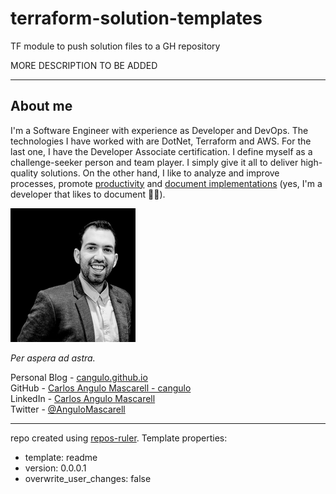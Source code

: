 # terraform-solution-templates

TF module to push solution files to a GH repository


MORE DESCRIPTION TO BE ADDED

---

## About me

I'm a Software Engineer with experience as Developer and DevOps. The technologies I have worked with are DotNet, Terraform and AWS. For the last one, I have the Developer Associate certification. I define myself as a challenge-seeker person and team player. I simply give it all to deliver high-quality solutions. On the other hand, I like to analyze and improve processes, promote [productivity](https://cangulo.github.io/blog/tags/productivity) and [document implementations](https://cangulo.github.io/meetups/vscode-for-documentation) (yes, I'm a developer that likes to document 🧑‍💻).

![profile image](https://github.com/cangulo/cangulo/raw/main/profile_picture_aboutme_post_area.png)

_Per aspera ad astra._

Personal Blog - [cangulo.github.io](https://cangulo.github.io)  
GitHub - [Carlos Angulo Mascarell - cangulo](https://github.com/cangulo)  
LinkedIn - [Carlos Angulo Mascarell](https://www.linkedin.com/in/angulomascarell)  
Twitter - [@AnguloMascarell](https://twitter.com/angulomascarell)  

---

repo created using [repos-ruler](https://github.com/cangulo-actions/repos-ruler). Template properties:

* template: readme
* version: 0.0.0.1
* overwrite_user_changes: false

